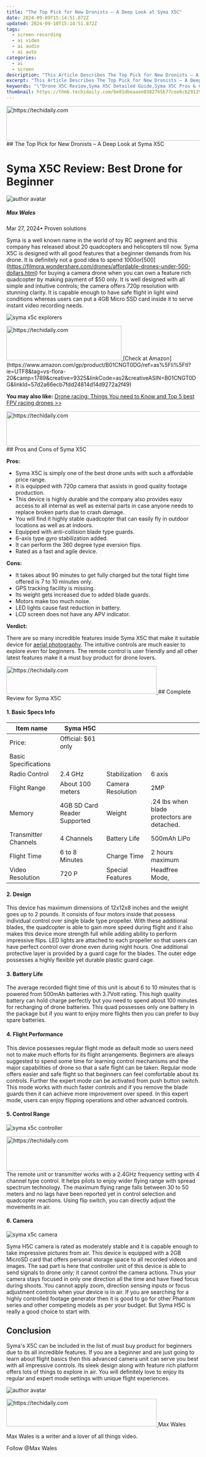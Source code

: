 ```yaml
---
title: "The Top Pick for New Dronists – A Deep Look at Syma X5C"
date: 2024-09-09T15:14:51.872Z
updated: 2024-09-10T15:14:51.872Z
tags: 
  - screen-recording
  - ai video
  - ai audio
  - ai auto
categories: 
  - ai
  - screen
description: "This Article Describes The Top Pick for New Dronists – A Deep Look at Syma X5C"
excerpt: "This Article Describes The Top Pick for New Dronists – A Deep Look at Syma X5C"
keywords: "\"Drone X5C Review,Syma X5C Detailed Guide,Syma X5C Pros & Cons,Best Flying Drone – Syma X5C,Newbie's Choice: Syma X5C,Exploring Syma X5C Features,Top UAV for Beginners – Syma X5C\""
thumbnail: https://thmb.techidaily.com/be81dbeaaee0382765b77cee6cb291299a5244c86355d2d7d3f6272a0660ee79.jpeg
---
```


<!-- affiliate ads begin -->
<a href="https://appsumo.8odi.net/c/5597632/2118311/7443" target="_top" id="2118311">
  <img src="//a.impactradius-go.com/display-ad/7443-2118311" border="0" alt="https://techidaily.com" width="728" height="90"/>
</a>
<img height="0" width="0" src="https://appsumo.8odi.net/i/5597632/2118311/7443" style="position:absolute;visibility:hidden;" border="0" />
<!-- affiliate ads end -->
## The Top Pick for New Dronists – A Deep Look at Syma X5C

# Syma X5C Review: Best Drone for Beginner

![author avatar](https://images.wondershare.com/filmora/article-images/max-wales-author.jpg)

##### Max Wales

 Mar 27, 2024• Proven solutions

 Syma is a well known name in the world of toy RC segment and this company has released about 20 quadcopters and helicopters till now. Syma X5C is designed with all good features that a beginner demands from his drone. It is definitely not a good idea to spend $1000 or [$500](<https://filmora.wondershare.com/drones/affordable-drones-under-500-dollars.html>) for buying a camera drone when you can own a feature rich quadcopter by making payment of $50 only. It is well designed with all simple and intuitive controls; the camera offers 720p resolution with stunning clarity. It is capable enough to have safe flight in light wind conditions whereas users can put a 4GB Micro SSD card inside it to serve instant video recording needs.

![syma x5c explorers](https://images.wondershare.com/filmora/article-images/syma-x5c-explorers.jpg)

<!-- affiliate ads begin -->
<a href="https://aligracehair.sjv.io/c/5597632/2135413/19272" target="_top" id="2135413">
  <img src="//a.impactradius-go.com/display-ad/19272-2135413" border="0" alt="https://techidaily.com" width="300" height="90"/>
</a>
<img height="0" width="0" src="https://aligracehair.sjv.io/i/5597632/2135413/19272" style="position:absolute;visibility:hidden;" border="0" />
<!-- affiliate ads end -->
[Check at Amazon](https://www.amazon.com/gp/product/B01CNGT0DG/ref=as%5Fli%5Ftl?ie=UTF8&tag=vs-flora-20&camp=1789&creative=9325&linkCode=as2&creativeASIN=B01CNGT0DG&linkId=57d2a66ecb7fdd24814d14d9272a2f49)

**You may also like:** [Drone racing: Things You need to Know and Top 5 best FPV racing drones >>](https://tools.techidaily.com/wondershare/filmora/download/)

<!-- affiliate ads begin -->
<a href="https://unicoeye.pxf.io/c/5597632/2121331/18498" target="_top" id="2121331">
  <img src="//a.impactradius-go.com/display-ad/18498-2121331" border="0" alt="https://techidaily.com" width="728" height="90"/>
</a>
<img height="0" width="0" src="https://unicoeye.pxf.io/i/5597632/2121331/18498" style="position:absolute;visibility:hidden;" border="0" />
<!-- affiliate ads end -->
## Pros and Cons of Syma X5C

**Pros:**

* Syma X5C is simply one of the best drone units with such a affordable price range.
* It is equipped with 720p camera that assists in good quality footage production.
* This device is highly durable and the company also provides easy access to all internal as well as external parts in case anyone needs to replace broken parts due to crash damage.
* You will find it highly stable quadcopter that can easily fly in outdoor locations as well as at indoors.
* Equipped with anti-collision blade type guards.
* 6-axis type gyro stabilization added.
* It can perform the 360 degree type eversion flips.
* Rated as a fast and agile device.

**Cons:**

* It takes about 90 minutes to get fully charged but the total flight time offered is 7 to 10 minutes only.
* GPS tracking facility is missing.
* Its weight gets increased due to added blade guards.
* Motors make too much noise.
* LED lights cause fast reduction in battery.
* LCD screen does not have any APV indicator.

**Verdict:**

 There are so many incredible features inside Syma X5C that make it suitable device for [aerial photography](https://tools.techidaily.com/wondershare/filmora/download/). The intuitive controls are much easier to explore even for beginners. The remote control is user friendly and all other latest features make it a must buy product for drone lovers.

<!-- affiliate ads begin -->
<a href="https://aligracehair.sjv.io/c/5597632/2135403/19272" target="_top" id="2135403">
  <img src="//a.impactradius-go.com/display-ad/19272-2135403" border="0" alt="https://techidaily.com" width="392" height="72"/>
</a>
<img height="0" width="0" src="https://aligracehair.sjv.io/i/5597632/2135403/19272" style="position:absolute;visibility:hidden;" border="0" />
<!-- affiliate ads end -->
## Complete Review for Syma X5C

#### 1\.  Basic Specs Info

| Item name            | Syma H5C                     |                   |                                             |
| -------------------- | ---------------------------- | ----------------- | ------------------------------------------- |
| Price:               | Official: $61 only           |                   |                                             |
| Basic Specifications |                              |                   |                                             |
| Radio Control        | 2.4 GHz                      | Stabilization     | 6 axis                                      |
| Flight Range         | About 100 meters             | Camera Resolution | 2MP                                         |
| Memory               | 4GB SD Card Reader Supported | Weight            | .24 lbs when blade protectors are detached. |
| Transmitter Channels | 4 Channels                   | Battery Life      | 500mAh LiPo                                 |
| Flight Time          | 6 to 8 Minutes               | Charge Time       | 2 hours maximum                             |
| Video Resolution     | 720 P                        | Special Features  | Headfree Mode,                              |

#### 2. Design

 This device has maximum dimensions of 12x12x8 inches and the weight goes up to 2 pounds. It consists of four motors inside that possess individual control over single blade type propeller. With these additional blades, the quadcopter is able to gain more speed during flight and it also makes this device more strength full while adding ability to perform impressive flips. LED lights are attached to each propeller so that users can have perfect control over drone even during night hours. One additional protective layer is provided by a guard cage for the blades. The outer edge possesses a highly flexible yet durable plastic guard cage.

#### 3\.  Battery Life

 The average recorded flight time of this unit is about 6 to 10 minutes that is powered from 500mAh batteries with 3.7Volt rating. This high quality battery can hold charge perfectly but you need to spend about 100 minutes for recharging of drone batteries. This quad possesses only one battery in the package but if you want to enjoy more flights then you can prefer to buy spare batteries.

#### 4\.  Flight Performance

 This device possesses regular flight mode as default mode so users need not to make much efforts for its flight arrangements. Beginners are always suggested to spend some time for learning control mechanisms and the major capabilities of drone so that a safe flight can be taken. Regular mode offers easier and safe flight so that beginners can feel comfortable about its controls. Further the expert mode can be activated from push button switch. This mode works with much faster controls and if you remove the blade guards then it can achieve more improvement over speed. In this expert mode, users can enjoy flipping operations and other advanced controls.

#### 5. Control Range

![syma x5c controller](https://images.wondershare.com/filmora/article-images/syma-x5c-controller.jpg)

<!-- affiliate ads begin -->
<a href="https://appsumo.8odi.net/c/5597632/2123727/7443" target="_top" id="2123727">
  <img src="//a.impactradius-go.com/display-ad/7443-2123727" border="0" alt="https://techidaily.com" width="728" height="90"/>
</a>
<img height="0" width="0" src="https://appsumo.8odi.net/i/5597632/2123727/7443" style="position:absolute;visibility:hidden;" border="0" />
<!-- affiliate ads end -->
 The remote unit or transmitter works with a 2.4GHz frequency setting with 4 channel type control. It helps pilots to enjoy wider flying range with spread spectrum technology. The maximum flying range falls between 30 to 50 meters and no lags have been reported yet in control selection and quadcopter reactions. Using flip switch, you can directly adjust the movements in air.

#### 6\.  Camera

![syma x5c camera](https://images.wondershare.com/filmora/article-images/syma-x5c-camera.jpg)

 Syma H5C camera is rated as moderately stable and it is capable enough to take impressive pictures from air. This device is equipped with a 2GB MicroSD card that offers personal storage space to all recorded videos and images. The sad part is here that controller unit of this device is able to send signals to drone only; it cannot control the camera actions. Thus your camera stays focused in only one direction all the time and have fixed focus during shoots. You cannot apply zoom, direction sensing inputs or focus adjustment controls when your device is in air. If you are searching for a highly controlled footage generator then it is good to go for other Phantom series and other competing models as per your budget. But Syma H5C is really a good choice to start with.

## Conclusion

 Syma's X5C can be included in the list of must buy product for beginners due to its all incredible features. If you are a beginner and are just going to learn about flight basics then this advanced camera unit can serve you best with all impressive controls. Its sleek design along with feature rich platform offers lots of things to explore in air. You will definitely love to enjoy its regular and expert mode settings with unique flight experiences.

![author avatar](https://images.wondershare.com/filmora/article-images/max-wales-author.jpg)

<!-- affiliate ads begin -->
<a href="https://aligracehair.sjv.io/c/5597632/2115949/19272" target="_top" id="2115949">
  <img src="//a.impactradius-go.com/display-ad/19272-2115949" border="0" alt="https://techidaily.com" width="392" height="72"/>
</a>
<img height="0" width="0" src="https://aligracehair.sjv.io/i/5597632/2115949/19272" style="position:absolute;visibility:hidden;" border="0" />
<!-- affiliate ads end -->
Max Wales

Max Wales is a writer and a lover of all things video.

Follow @Max Wales


<ins class="adsbygoogle"
     style="display:block"
     data-ad-format="autorelaxed"
     data-ad-client="ca-pub-7571918770474297"
     data-ad-slot="1223367746"></ins>



<ins class="adsbygoogle"
     style="display:block"
     data-ad-client="ca-pub-7571918770474297"
     data-ad-slot="8358498916"
     data-ad-format="auto"
     data-full-width-responsive="true"></ins>







